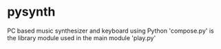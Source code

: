 # pysynth
PC based music synthesizer and keyboard using Python
'compose.py' is the library module used in the main module 'play.py'
